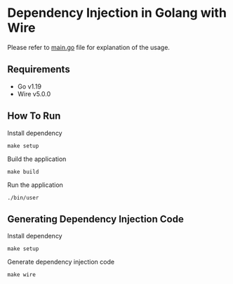 # Dependency Injection in Golang with Wire

Please refer to [main.go](./cmd/user/main.go) file for explanation of the usage.

## Requirements

- Go v1.19
- Wire v5.0.0
  
## How To Run

Install dependency
  
```
make setup
```

Build the application
  
```
make build
```

Run the application
  
```
./bin/user
```

## Generating Dependency Injection Code

Install dependency
  
```
make setup
```

Generate dependency injection code
  
```
make wire
```
